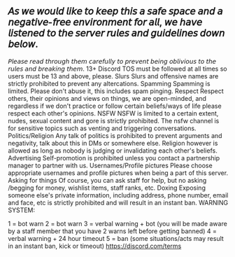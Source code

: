 𝘈𝘴 𝘸𝘦 𝘸𝘰𝘶𝘭𝘥 𝘭𝘪𝘬𝘦 𝘵𝘰 𝘬𝘦𝘦𝘱 𝘵𝘩𝘪𝘴 𝘢 𝘴𝘢𝘧𝘦 𝘴𝘱𝘢𝘤𝘦 𝘢𝘯𝘥 𝘢 𝘯𝘦𝘨𝘢𝘵𝘪𝘷𝘦-𝘧𝘳𝘦𝘦 𝘦𝘯𝘷𝘪𝘳𝘰𝘯𝘮𝘦𝘯𝘵 𝘧𝘰𝘳 𝘢𝘭𝘭, 𝘸𝘦 𝘩𝘢𝘷𝘦 𝘭𝘪𝘴𝘵𝘦𝘯𝘦𝘥 𝘵𝘰 𝘵𝘩𝘦 𝘴𝘦𝘳𝘷𝘦𝘳 𝘳𝘶𝘭𝘦𝘴 𝘢𝘯𝘥 𝘨𝘶𝘪𝘥𝘦𝘭𝘪𝘯𝘦𝘴 𝘥𝘰𝘸𝘯 𝘣𝘦𝘭𝘰𝘸.
-
𝘗𝘭𝘦𝘢𝘴𝘦 𝘳𝘦𝘢𝘥 𝘵𝘩𝘳𝘰𝘶𝘨𝘩 𝘵𝘩𝘦𝘮 𝘤𝘢𝘳𝘦𝘧𝘶𝘭𝘭𝘺 𝘵𝘰 𝘱𝘳𝘦𝘷𝘦𝘯𝘵 𝘣𝘦𝘪𝘯𝘨 𝘰𝘣𝘭𝘪𝘷𝘪𝘰𝘶𝘴 𝘵𝘰 𝘵𝘩𝘦 𝘳𝘶𝘭𝘦𝘴 𝘢𝘯𝘥 𝘣𝘳𝘦𝘢𝘬𝘪𝘯𝘨 𝘵𝘩𝘦𝘮.
13+
Discord TOS must be followed at all times so users must be 13 and above, please.
Slurs
Slurs and offensive names are strictly prohibited to prevent any altercations.
Spamming
Spamming is limited. Please don't abuse it, this includes spam pinging.
Respect
Respect others, their opinions and views on things, we are open-minded, and regardless if we don't practice or follow certain beliefs/ways of life please respect each other's opinions.
NSFW
NSFW is limited to a certain extent, nudes, sexual content and gore is strictly prohibited. The nsfw channel is for sensitive topics such as venting and triggering conversations.
Politics/Religion
Any talk of politics is prohibited to prevent arguments and negativity, talk about this in DMs or somewhere else. Religion however is allowed as long as nobody is judging or invalidating each other's beliefs.
Advertising
Self-promotion is prohibited unless you contact a partnership manager to partner with us.
Usernames/Profile pictures
Please choose appropriate usernames and profile pictures when being a part of this server.
Asking for things
Of course, you can ask staff for help, but no asking /begging for money, wishlist items, staff ranks, etc.
Doxing
Exposing someone else's private information, including address, phone number, email and face, etc is strictly prohibited and will result in an instant ban.
 WARNING SYSTEM:

1 = bot warn
2 = bot warn
3 = verbal warning + bot (you will be made aware by a staff member that you have 2 warns left before getting banned)
4 = verbal warning + 24 hour timeout
5 = ban
(some situations/acts may result in an instant ban, kick or timeout)
https://discord.com/terms

